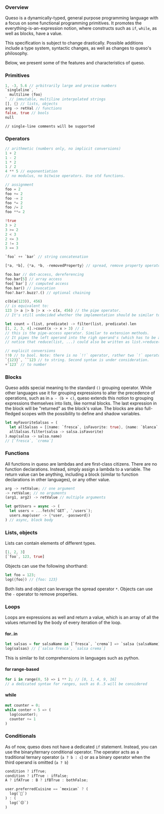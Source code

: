 ### Overview
Queso is a dynamically-typed, general purpose programming language with a focus on some functional programming primitives.
It promotes the everything-is-an-expression notion, where constructs such as `if`, `while`, as well as blocks, have a value.

This specification is subject to change drastically. Possible additions include a type system, syntactic changes, as well as changes to queso's philosophy.

Below, we present some of the features and characteristics of queso.

### Primitives
```rust
1, -3, 5.6 // arbitrarily large and precise numbers
`singleline`, `
  multiline {foo}
` // immutable, multiline interpolated strings
[], {} // lists, objects
arg -> retVal // functions
false, true // bools
null
```

```
// single-line comments will be supported
```

### Operators
```rust
// arithmetic (numbers only, no implicit conversions)
1 + 2
1 - 2
1 * 2
1 / 2
4 ** 5 // exponentiation
// no modulus, no bitwise operators. Use std functions.

// assignment
foo = 2
foo += 2
foo -= 2
foo *= 2
foo /= 2
foo **= 2

!true
3 > 2
3 >= 2
2 < 3
2 <= 3
2 != 3
3 == 3

`foo` ++ `bar` // string concatenation

[*a, *b], {*a, *b, -removedProperty} // spread, remove property operators

foo.bar // dot-access, dereferencing
foo.bar[5] // array access
foo[`bar`] // computed access
foo.bar() // invocation
foo?.bar?.buzz?.() // optional chaining

c(b(a(123)), 456)
// is equivalent to:
123 |> a |> b |> x -> c(x, 456) // the pipe operator.
// It's still undecided whether the implementation should be similar to F# or Hack.

let count = (list, predicate) -> filter(list, predicate).len
[1, 2, 3, 4].>count(x -> x > 3) // 1
// this is the pipe-access operator. Similar to extension methods.
// It pipes the left operand into the righ operand's (which has to be a function) first argument.
// notice that reduce(list, ...) could also be written as list.>reduce(...)

// explicit conversions
!!0 // to bool. Note: there is no `!!` operator, rather two `!` operators chained.
`{123}`, ``123 // to string. Second syntax is under consideration.
+`123` // to number
```

### Blocks
Queso adds special meaning to the standard `()` grouping operator.
While other languages use it for grouping expressions to alter the precedence of operations, such as in `a - (b + c)`, queso extends this notion to grouping expressions themselves into lists, like normal blocks.
The last expression in the block will be "returned" as the block's value.
The blocks are also full-fledged scopes with the possibility to define and shadow variables.

```rust
let myFavoriteSalsas = (
  let allSalsas = [{name: `fresca`, isFavorite: true}, {name: `blanca`, isFavorite: false}, {name: `crema`, isFavorite: true}];
  allSalsas.filter(salsa -> salsa.isFavorite)
).map(salsa -> salsa.name)
// [`fresca`, `crema`]
```

### Functions
All functions in queso are lambdas and are first-class citizens. There are no function declarations. Instead, simply assign a lambda to a variable.
The return value can be anything, including a block (similar to function declarations in other languages), or any other value.
```rust
arg -> retValue; // one argument
-> retValue; // no arguments
(arg1, arg2) -> retValue // multiple arguments

let getUsers = async -> (
  let users = ...fetch(`GET`, `/users`);
  users.map(user -> {*user, -password})
) // async, block body
```

### Lists, objects
Lists can contain elements of different types.
```rust
[1, 2, 3]
[`foo`, 123, true]
```
Objects can use the following shorthand:
```rust
let foo = 123;
log({foo}) // {foo: 123}
```

Both lists and object can leverage the spread operator `*`. Objects can use the `-` operator to remove properties.

### Loops
Loops are expressions as well and return a value, which is an array of all the values returned by the body of every iteration of the loop.

#### for..in
```rust
let salsas = for salsaName in [`fresca`, `crema`] => `salsa {salsaName}`
log(salsas) // [`salsa fresca`, `salsa crema`]
```
This is similar to list comprehensions in languages such as python.

#### for range-based
```rust
for i in range(0, 5) => i ** 2; // [0, 1, 4, 9, 16]
// a dedicated syntax for ranges, such as 0..5 will be considered
```

#### while
```rust
mut counter = 0;
while conter < 5 => (
  log(counter);
  counter += 1
)
```

### Conditionals
As of now, queso does not have a dedicated `if` statement. Instead, you can use the binary/ternary conditional operator.
The operator acts as a traditional ternary operator (`a ? b : c`) or as a binary operator when the third operand is omitted (`a ? b`)

```rust
condition ? ifTrue;
condition ? ifTrue : ifFalse;
A ? ifATrue : B ? ifBTrue : bothFalse;

user.preferredCuisine == `mexican` ? (
  log(`🎉`)
) : (
  log(`😔`)
)
```

